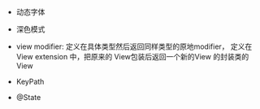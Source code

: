 - 动态字体
- 深色模式
- view modifier: 定义在具体类型然后返回同样类型的原地modifier， 定义在View extension 中，把原来的 View包装后返回一个新的View 的封装类的View
- KeyPath

- @State